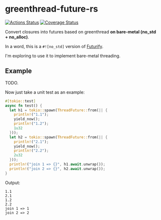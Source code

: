 # greenthread-future-rs

[![Actions Status](https://github.com/wangrunji0408/greenthread-future-rs/workflows/CI/badge.svg)](https://github.com/wangrunji0408/greenthread-future-rs/actions)
[![Coverage Status](https://coveralls.io/repos/github/wangrunji0408/greenthread-future-rs/badge.svg?branch=master)](https://coveralls.io/github/wangrunji0408/greenthread-future-rs?branch=master)

Convert closures into futures based on greenthread **on bare-metal (no_std + no_alloc)**.

In a word, this is a `#![no_std]` version of [Futurify](https://github.com/robertohuertasm/futurify).

I'm exploring to use it to implement bare-metal threading.

## Example

TODO. 

Now just take a unit test as an example:

```rust
#[tokio::test]
async fn test() {
  let h1 = tokio::spawn(ThreadFuture::from(|| {
    println!("1.1");
    yield_now();
    println!("1.2");
    1u32
  }));
  let h2 = tokio::spawn(ThreadFuture::from(|| {
    println!("2.1");
    yield_now();
    println!("2.2");
    2u32
  }));
  println!("join 1 => {}", h1.await.unwrap());
  println!("join 2 => {}", h2.await.unwrap());
}
```

Output:

```
1.1
2.1
1.2
2.2
join 1 => 1
join 2 => 2
```



